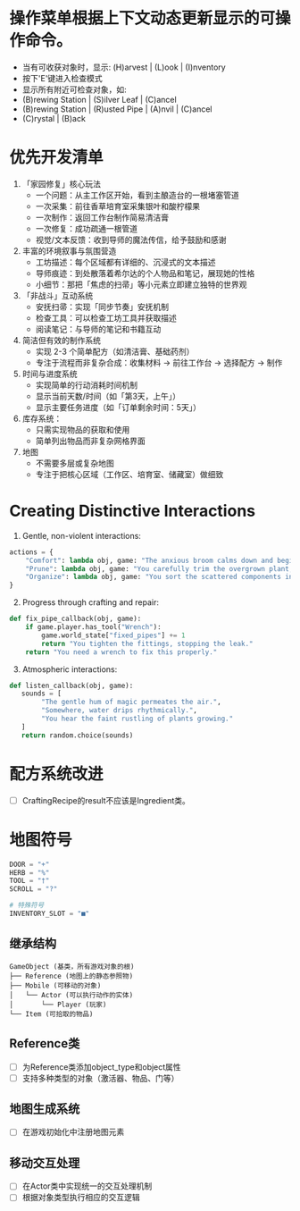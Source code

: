 # 操作菜单根据上下文动态更新显示的可操作命令。
- 当有可收获对象时，显示: (H)arvest | (L)ook | (I)nventory
- 按下'E'键进入检查模式
- 显示所有附近可检查对象，如: 
- (B)rewing Station | (S)ilver Leaf | (C)ancel
- (B)rewing Station | (R)usted Pipe | (A)nvil | (C)ancel
- (C)rystal | (B)ack

# 优先开发清单

1. 「家园修复」核心玩法
    - 一个问题：从主工作区开始，看到主酿造台的一根堵塞管道
    - 一次采集：前往香草培育室采集银叶和酸柠檬果
    - 一次制作：返回工作台制作简易清洁膏
    - 一次修复：成功疏通一根管道
    - 视觉/文本反馈：收到导师的魔法传信，给予鼓励和感谢
2. 丰富的环境叙事与氛围营造
   - 工坊描述：每个区域都有详细的、沉浸式的文本描述
   - 导师痕迹：到处散落着希尔达的个人物品和笔记，展现她的性格
   - 小细节：那把「焦虑的扫帚」等小元素立即建立独特的世界观
3. 「非战斗」互动系统
    - 安抚扫帚：实现「同步节奏」安抚机制
    - 检查工具：可以检查工坊工具并获取描述
    - 阅读笔记：与导师的笔记和书籍互动
4. 简洁但有效的制作系统
    - 实现 2-3 个简单配方（如清洁膏、基础药剂）
    - 专注于流程而非复杂合成：收集材料 -> 前往工作台 -> 选择配方 -> 制作
5. 时间与进度系统
   - 实现简单的行动消耗时间机制
   - 显示当前天数/时间（如「第3天，上午」）
   - 显示主要任务进度（如「订单剩余时间：5天」）
6. 库存系统：
   - 只需实现物品的获取和使用
   - 简单列出物品而非复杂网格界面
7. 地图
    - 不需要多层或复杂地图
    - 专注于把核心区域（工作区、培育室、储藏室）做细致

# Creating Distinctive Interactions

1. Gentle, non-violent interactions:
```py
actions = {
    "Comfort": lambda obj, game: "The anxious broom calms down and begins sweeping properly.",
    "Prune": lambda obj, game: "You carefully trim the overgrown plant, encouraging healthy growth.",
    "Organize": lambda obj, game: "You sort the scattered components into neat piles."
}
```
2. Progress through crafting and repair:

```py
def fix_pipe_callback(obj, game):
    if game.player.has_tool("Wrench"):
        game.world_state["fixed_pipes"] += 1
        return "You tighten the fittings, stopping the leak."
    return "You need a wrench to fix this properly."
```
3. Atmospheric interactions:
```py
def listen_callback(obj, game):
   sounds = [
        "The gentle hum of magic permeates the air.",
        "Somewhere, water drips rhythmically.",
        "You hear the faint rustling of plants growing."
   ]
   return random.choice(sounds)
```

# 配方系统改进
- [ ] CraftingRecipe的result不应该是Ingredient类。

# 地图符号
```py
DOOR = "+"
HERB = "%"
TOOL = "†"
SCROLL = "?"

# 特殊符号
INVENTORY_SLOT = "■"
```

## 继承结构
```
GameObject (基类，所有游戏对象的根)
├── Reference (地图上的静态参照物)
├── Mobile (可移动的对象)
│   └── Actor (可以执行动作的实体)
│       └── Player (玩家)
└── Item (可拾取的物品)
```
## Reference类
- [ ] 为Reference类添加object_type和object属性
- [ ] 支持多种类型的对象（激活器、物品、门等）

## 地图生成系统
- [ ] 在游戏初始化中注册地图元素

## 移动交互处理
- [ ] 在Actor类中实现统一的交互处理机制
- [ ] 根据对象类型执行相应的交互逻辑